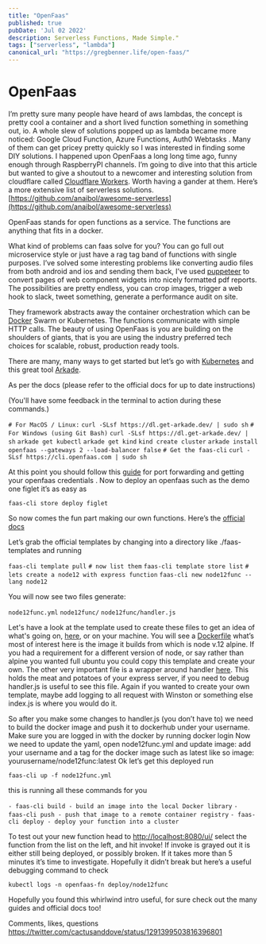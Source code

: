 ```yaml
---
title: "OpenFaas"
published: true
pubDate: 'Jul 02 2022'
description: Serverless Functions, Made Simple."
tags: ["serverless", "lambda"]
canonical_url: "https://gregbenner.life/open-faas/"
---
```


# OpenFaas

I’m pretty sure many people have heard of aws lambdas, the concept is pretty cool a container and a short lived function something in something out, io. A whole slew of solutions popped up as lambda became more noticed: Google Cloud Function, Azure Functions, Auth0 Webtasks . Many of them can get pricey pretty quickly so I was interested in finding some DIY solutions. I happened upon OpenFaas a long long time ago, funny enough through RaspberryPI channels. I’m going to dive into that this article but wanted to give a shoutout to a newcomer and interesting solution from cloudflare called [Cloudflare Workers](https://www.cloudflareworkers.com/). Worth having a gander at them. Here’s a more extensive list of serverless solutions. [https://github.com/anaibol/awesome-serverless](https://github.com/anaibol/awesome-serverless)

OpenFaas stands for open functions as a service. The functions are anything that fits in a docker.

What kind of problems can faas solve for you? You can go full out microservice style or just have a rag tag band of functions with single purposes. I’ve solved some interesting problems like converting audio files from both android and ios and sending them back, I’ve used [puppeteer](https://github.com/puppeteer/puppeteer) to convert pages of web component widgets into nicely formatted pdf reports. The possibilities are pretty endless, you can crop images, trigger a web hook to slack, tweet something, generate a performance audit on site.

They framework abstracts away the container orchestration which can be [Docker](https://www.docker.com/) Swarm or Kubernetes. The functions communicate with simple HTTP calls. The beauty of using OpenFaas is you are building on the shoulders of giants, that is you are using the industry preferred tech choices for scalable, robust, production ready tools.

There are many, many ways to get started but let’s go with [Kubernetes](https://kubernetes.io/) and this great tool [Arkade](https://docs.openfaas.com/deployment/kubernetes/#a-deploy-with-arkade-fastest-option).

As per the docs (please refer to the official docs for up to date instructions)

(You'll have some feedback in the terminal to action during these commands.)

`# For MacOS / Linux:`
`curl -SLsf https://dl.get-arkade.dev/ | sudo sh`
`# For Windows (using Git Bash)`
`curl -SLsf https://dl.get-arkade.dev/ | sh`
`arkade get kubectl`
`arkade get kind`
`kind create cluster`
`arkade install openfaas --gateways 2 --load-balancer false`
`# Get the faas-cli`
`curl -SLsf https://cli.openfaas.com | sudo sh`

At this point you should follow this [guide](https://itnext.io/kubernetes-apps-the-easy-way-f06d9e5cad3c) for port forwarding and getting your openfaas credentials . Now to deploy an openfaas such as the demo one figlet it’s as easy as

`faas-cli store deploy figlet`

So now comes the fun part making our own functions. Here’s the [official docs](https://docs.openfaas.com/cli/templates/)

Let’s grab the official templates by changing into a directory like ./faas-templates and running

`faas-cli template pull`
`# now list them`
`faas-cli template store list`
`# lets create a node12 with express function`
`faas-cli new node12func --lang node12`

You will now see two files generate:

`node12func.yml`
`node12func/`
`node12func/handler.js`

Let's have a look at the template used to create these files to get an idea of what's going on, [here](https://github.com/openfaas/templates/tree/master/template/node12), or on your machine. You will see a [Dockerfile](https://github.com/openfaas/templates/blob/master/template/node12/Dockerfile) what’s most of interest here is the image it builds from which is node v.12 alpine. If you had a requirement for a different version of node, or say rather than alpine you wanted full ubuntu you could copy this template and create your own. The other very important file is a wrapper around handler [here](https://github.com/openfaas/templates/blob/master/template/node12/index.js). This holds the meat and potatoes of your express server, if you need to debug handler.js is useful to see this file. Again if you wanted to create your own template, maybe add logging to all request with Winston or something else index.js is where you would do it.

So after you make some changes to handler.js (you don’t have to) we need to build the docker image and push it to dockerhub under your username. Make sure you are logged in with the docker by running docker login Now we need to update the yaml, open node12func.yml and update image: add your username and a tag for the docker image such as latest like so image: yourusername/node12func:latest Ok let’s get this deployed run

`faas-cli up -f node12func.yml`

this is running all these commands for you

`- faas-cli build - build an image into the local Docker library`
`- faas-cli push - push that image to a remote container registry`
`- faas-cli deploy - deploy your function into a cluster`

To test out your new function head to [http://localhost:8080/ui/](http://localhost:8080/ui/) select the function from the list on the left, and hit invoke! If invoke is grayed out it is either still being deployed, or possibly broken. If it takes more than 5 minutes it’s time to investigate. Hopefully it didn’t break but here’s a useful debugging command to check

`kubectl logs -n openfaas-fn deploy/node12func`

Hopefully you found this whirlwind intro useful, for sure check out the many guides and official docs too!

Comments, likes, questions https://twitter.com/cactusanddove/status/1291399503816396801

